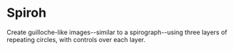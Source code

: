 # Spiroh
Create guilloche-like images--similar to a spirograph--using three layers of repeating circles, with controls over each layer.

